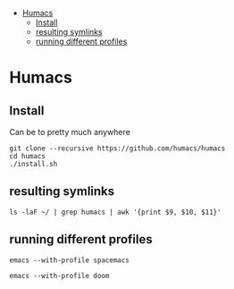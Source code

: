 - [Humacs](#sec-1)
  - [Install](#sec-1-1)
  - [resulting symlinks](#sec-1-2)
  - [running different profiles](#sec-1-3)


# Humacs<a id="sec-1"></a>

## Install<a id="sec-1-1"></a>

Can be to pretty much anywhere

```shell
git clone --recursive https://github.com/humacs/humacs
cd humacs
./install.sh
```

## resulting symlinks<a id="sec-1-2"></a>

```shell
ls -laF ~/ | grep humacs | awk '{print $9, $10, $11}'
```

## running different profiles<a id="sec-1-3"></a>

```shell
emacs --with-profile spacemacs
```

```shell
emacs --with-profile doom
```
